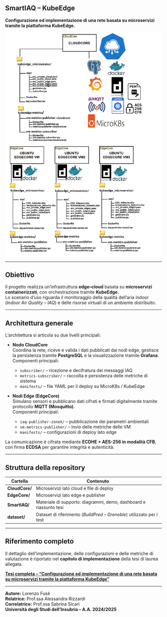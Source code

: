 ## SmartIAQ – KubeEdge
 **Configurazione ed implementazione di una rete basata su microservizi tramite la piattaforma KubeEdge.**  

![Schema dell’architettura SmartIAQ](SmartIAQ/architecture-diagram.png)
 

---

## Obiettivo

Il progetto realizza un’infrastruttura **edge–cloud** basata su **microservizi containerizzati**, con orchestrazione tramite **KubeEdge**.  
Lo scenario d’uso riguarda il monitoraggio della qualità dell’aria indoor (*Indoor Air Quality – IAQ*) e delle risorse virtuali di un ambiente distribuito.

---

## Architettura generale

L’architettura si articola su due livelli principali:

- **Nodo CloudCore**  
  Coordina la rete, riceve e valida i dati pubblicati dai nodi edge, gestisce la persistenza tramite **PostgreSQL** e la visualizzazione tramite **Grafana**.  
  Componenti principali:
  - `subscriber/` – ricezione e decifratura dei messaggi IAQ  
  - `metrics-subscriber/` – raccolta e persistenza delle metriche di sistema  
  - `manifests/` – file YAML per il deploy su MicroK8s / KubeEdge  

- **Nodi Edge (EdgeCore)**  
  Simulano sensori e pubblicano dati cifrati e firmati digitalmente tramite protocollo **MQTT (Mosquitto)**.  
  Componenti principali:
  - `iaq-publisher-zoneX/` – pubblicazione dei parametri ambientali  
  - `vm-metrics-publisher/` – invio delle metriche delle VM  
  - `manifests/` – configurazioni di deploy lato edge  

La comunicazione è cifrata mediante **ECDHE + AES-256 in modalità CFB**, con firma **ECDSA** per garantire integrità e autenticità.

---

##  Struttura della repository

| Cartella | Contenuto |
|-----------|-----------|
| **CloudCore/** | Microservizi lato cloud e file di deploy |
| **EdgeCore/** | Microservizi lato edge e publisher |
| **SmartIAQ/** | Materiale di supporto: diagrammi, demo, dashboard e riassunto tesi |
| **dataset/** | Dataset di riferimento (*BuildPred – Grenoble*) utilizzato per i test |

---


## Riferimento completo

<p>Il dettaglio dell’implementazione, delle configurazioni e delle metriche di valutazione è riportato nel <strong>capitolo di implementazione</strong> della tesi di laurea allegata.</p>

<p>
   <a href="https://github.com/user-attachments/files/22922343/Tesi_Fuse_Lorenzo_753168.pdf" target="_blank">
  <strong>Tesi completa – “Configurazione ed implementazione di una rete basata su microservizi tramite la piattaforma KubeEdge”</strong>
  </a>
</p>

<hr>

<p><strong>Autore:</strong> Lorenzo Fusè<br>
<strong>Relatrice:</strong> Prof.ssa Alessandra Rizzardi<br>
<strong>Correlatrice:</strong> Prof.ssa Sabrina Sicari<br>
<strong>Università degli Studi dell’Insubria – A.A. 2024/2025</strong></p>
